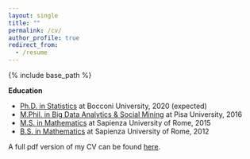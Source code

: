 ```yaml
---
layout: single
title: ""
permalink: /cv/
author_profile: true
redirect_from:
  - /resume
---
```


{% include base_path %}

__Education__
* [Ph.D. in Statistics](https://www.unibocconi.eu/wps/wcm/connect/Bocconi/SitoPubblico_EN/Navigation+Tree/Home/Programs/PhD/PhD+in+Statistics/PhD+in+Statistics) at Bocconi University, 2020 (expected)
* [M.Phil. in Big Data Analytics & Social Mining](https://masterbigdata.it/) at Pisa University, 2016
* [M.S. in Mathematics](https://www.mat.uniroma1.it/didattica/corsi-di-laurea/matematica-magistrale) at Sapienza University of Rome, 2015
* [B.S. in Mathematics](https://www.mat.uniroma1.it/didattica/corsi-di-laurea/matematica-triennale) at Sapienza University of Rome, 2012

A full pdf version of my CV can be found [here](https://martacatalano.github.io/files/MartaCatalano_CV_Feb2019.pdf).

<!-- Teaching
======
 <ul>{% for post in site.teaching %} 
    {% include archive-single-cv.html %}
  {% endfor %}</ul> -->
  

